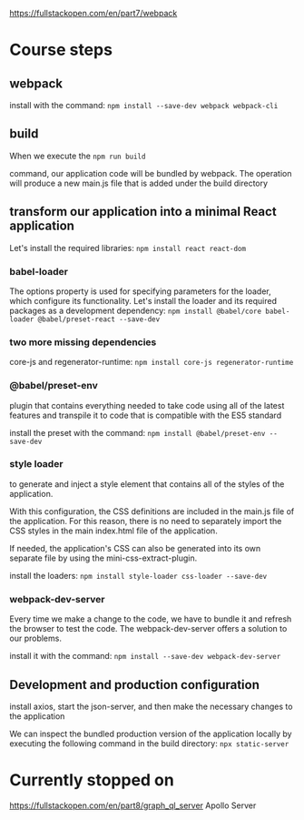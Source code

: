 https://fullstackopen.com/en/part7/webpack

# Course steps
## webpack
install with the command:
`npm install --save-dev webpack webpack-cli`

## build
When we execute the 
`npm run build`

command, our application code will be bundled by webpack. The operation will produce a new main.js file that is added under the build directory

## transform our application into a minimal React application
Let's install the required libraries:
`npm install react react-dom`

### babel-loader
The options property is used for specifying parameters for the loader, which configure its functionality.
Let's install the loader and its required packages as a development dependency:
`npm install @babel/core babel-loader @babel/preset-react --save-dev`

### two more missing dependencies 
core-js and regenerator-runtime:
`npm install core-js regenerator-runtime`

### @babel/preset-env 
plugin that contains everything needed to take code using all of the latest features and transpile it to code that is compatible with the ES5 standard

install the preset with the command:
`npm install @babel/preset-env --save-dev`

### style loader 
to generate and inject a style element that contains all of the styles of the application.

With this configuration, the CSS definitions are included in the main.js file of the application. For this reason, there is no need to separately import the CSS styles in the main index.html file of the application.

If needed, the application's CSS can also be generated into its own separate file by using the mini-css-extract-plugin.

install the loaders:
`npm install style-loader css-loader --save-dev`

### webpack-dev-server
Every time we make a change to the code, we have to bundle it and refresh the browser to test the code.
The webpack-dev-server offers a solution to our problems. 

install it with the command:
`npm install --save-dev webpack-dev-server`

## Development and production configuration
install axios, start the json-server, and then make the necessary changes to the application

We can inspect the bundled production version of the application locally by executing the following command in the build directory:
`npx static-server`


# Currently stopped on
https://fullstackopen.com/en/part8/graph_ql_server
Apollo Server
